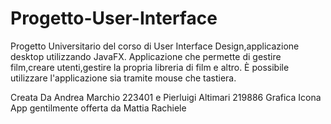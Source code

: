 # Progetto-User-Interface
Progetto Universitario del corso di User Interface Design,applicazione desktop utilizzando JavaFX.
Applicazione che permette di gestire film,creare utenti,gestire la propria libreria di film e altro.
È possibile utilizzare l'applicazione sia tramite mouse che tastiera. 


Creata Da Andrea Marchio 223401 e Pierluigi Altimari 219886
Grafica Icona App gentilmente offerta da Mattia Rachiele